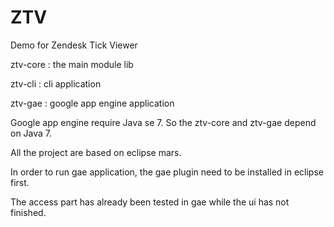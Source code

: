 # ZTV

Demo for Zendesk Tick Viewer

ztv-core : the main module lib

ztv-cli : cli application

ztv-gae : google app engine application

Google app engine require Java se 7. So the ztv-core and ztv-gae depend on Java 7.

All the project are based on eclipse mars.

In order to run gae application, the gae plugin need to be installed in eclipse first.

The access part has already been tested in gae while the ui has not finished.
